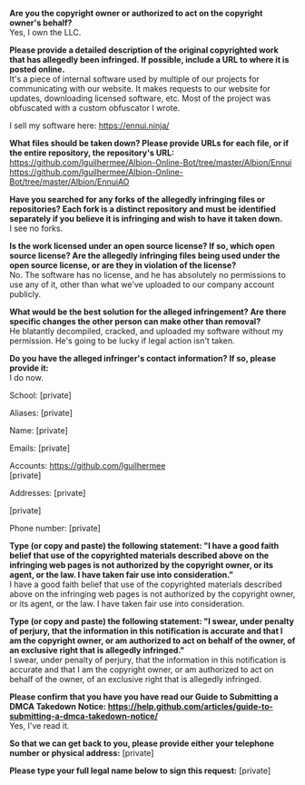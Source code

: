 **Are you the copyright owner or authorized to act on the copyright owner's behalf?**  
Yes, I own the LLC.

**Please provide a detailed description of the original copyrighted work that has allegedly been infringed. If possible, include a URL to where it is posted online.**  
It's a piece of internal software used by multiple of our projects for communicating with our website. It makes requests to our website for updates, downloading licensed software, etc. Most of the project was obfuscated with a custom obfuscator I wrote.

I sell my software here:
https://ennui.ninja/

**What files should be taken down? Please provide URLs for each file, or if the entire repository, the repository's URL:**  
https://github.com/lguilhermee/Albion-Online-Bot/tree/master/Albion/Ennui    
https://github.com/lguilhermee/Albion-Online-Bot/tree/master/Albion/EnnuiAO

**Have you searched for any forks of the allegedly infringing files or repositories? Each fork is a distinct repository and must be identified separately if you believe it is infringing and wish to have it taken down.**  
I see no forks.

**Is the work licensed under an open source license? If so, which open source license? Are the allegedly infringing files being used under the open source license, or are they in violation of the license?**  
No. The software has no license, and he has absolutely no permissions to use any of it, other than what we've uploaded to our company account publicly.

**What would be the best solution for the alleged infringement? Are there specific changes the other person can make other than removal?**  
He blatantly decompiled, cracked, and uploaded my software without my permission. He's going to be lucky if legal action isn't taken.

**Do you have the alleged infringer's contact information? If so, please provide it:**  
I do now.

School:
[private]  

Aliases:
[private] 

Name:
[private]  

Emails:
[private]  

Accounts:
https://github.com/lguilhermee  
[private]  

Addresses:
[private]  

[private]  

Phone number:
[private]  

**Type (or copy and paste) the following statement: "I have a good faith belief that use of the copyrighted materials described above on the infringing web pages is not authorized by the copyright owner, or its agent, or the law. I have taken fair use into consideration."**  
I have a good faith belief that use of the copyrighted materials described above on the infringing web pages is not authorized by the copyright owner, or its agent, or the law. I have taken fair use into consideration.

**Type (or copy and paste) the following statement: "I swear, under penalty of perjury, that the information in this notification is accurate and that I am the copyright owner, or am authorized to act on behalf of the owner, of an exclusive right that is allegedly infringed."**  
I swear, under penalty of perjury, that the information in this notification is accurate and that I am the copyright owner, or am authorized to act on behalf of the owner, of an exclusive right that is allegedly infringed.

**Please confirm that you have you have read our Guide to Submitting a DMCA Takedown Notice: https://help.github.com/articles/guide-to-submitting-a-dmca-takedown-notice/**  
Yes, I've read it.

**So that we can get back to you, please provide either your telephone number or physical address:**
[private]

**Please type your full legal name below to sign this request:**
[private]
